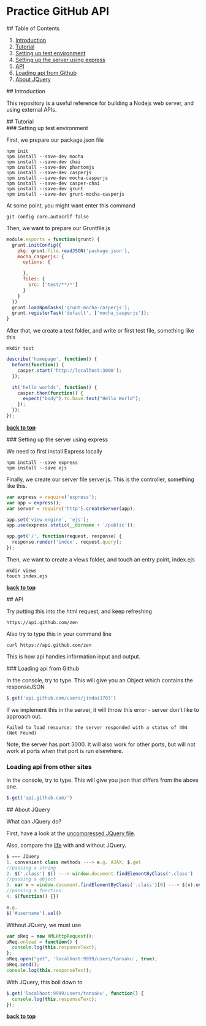 # Practice GitHub API

<div id="table-of-contents">
## Table of Contents

1. [Introduction](#introduction)
1. [Tutorial](#tutorial)
  1. [Setting up test environment](#tutorial1)
  2. [Setting up the server using express](#tutorial2)
2. [API](#api)
  1. [Loading api from Github](#tutorial3)
3. [About JQuery](#about-jquery)

<div id="introduction">
## Introduction

This repository is a useful reference for building a Nodejs web server, and using external APIs.

<div id="tutorial">
## Tutorial

<div id="tutorial1">
### Setting up test environment

First, we prepare our package.json file
```
npm init
npm install --save-dev mocha
npm install --save-dev chai
npm install --save-dev phantomjs
npm install --save-dev casperjs
npm install --save-dev mocha-casperjs
npm install --save-dev casper-chai
npm install --save-dev grunt
npm install --save-dev grunt-mocha-casperjs
```

At some point, you might want enter this command
```
git config core.autocrlf false
```

Then, we want to prepare our Gruntfile.js
```javascript
module.exports = function(grunt) {
  grunt.initConfig({
    pkg: grunt.file.readJSON('package.json'),
    mocha_casperjs: {
      options: {

      },
      files: {
        src: ['test/**/*']
      }
    }
  })
  grunt.loadNpmTasks('grunt-mocha-casperjs');
  grunt.registerTask('default', ['mocha_casperjs']);
}
```

After that, we create a test folder, and write or first test file, something like this
```
mkdir test
```
```javascript
describe('homepage', function() {
  before(function() {
    casper.start('http://localhost:3000');
  });

  it('hello worlds', function() {
    casper.then(function() {
      expect("body").to.have.text("Hello World");
    });
  });
});
```

**[back to top](#table-of-contents)**

<div id="tutorial2">
### Setting up the server using express

We need to first install Express locally
```
npm install --save express
npm install --save ejs
```

Finally, we create our server file server.js. This is the controller, something like this.
```javascript
var express = require('express');
var app = express();
var server = require('http').createServer(app);

app.set('view engine', 'ejs');
app.use(express.static(__dirname + '/public'));

app.get('/', function(request, response) {
  response.render('index', request.query);
});

```

Then, we want to create a views folder, and touch an entry point, index.ejs
```
mkdir views
touch index.ejs
```

**[back to top](#table-of-contents)**

<div id="api">
## API

Try putting this into the html request, and keep refreshing
```
https://api.github.com/zen
```

Also try to type this in your command line
```
curl https://api.github.com/zen
```

This is how api handles information input and output.

<div id="tutorial3">
### Loading api from Github

In the console, try to type. This will give you an Object which contains the responseJSON
```javascript
$.get('api.github.com/users/jindai1783')
```

If we implement this in the server, it will throw this error - server don't like to approach out.
```
Failed to load resource: the server responded with a status of 404 (Not Found)
```

Note, the server has port 3000. It will also work for other ports, but will not work at ports when that port is run elsewhere.

### Loading api from other sites

In the console, try to type. This will give you json that differs from the above one.
```javascript
$.get('api.github.com/')
```

<div id="about-jquery">
## About JQuery

What can JQuery do?

First, have a look at the [uncompressed JQuery file].

Also, compare the [life] with and without JQuery.

[uncompressed JQuery file]: http://code.jquery.com/jquery-1.11.2.js

[life]: http://youmightnotneedjquery.com

```javascript
$ === JQuery
1. convenient class methods ---> e.g. AJAX; $.get
//passing a string
2. $('.class') $() ---> window.document.findElementByClass('.class')
//passing a object
3. var x = window.document.findElementByClass('.class')[0] ---> $(x).on('click')
//passing a function
4. $(function() {})

e.g.
$('#username').val()
```

Without JQuery, we must use

```javascript
var oReq = new XMLHttpRequest();
oReq.onload = function() {
  console.log(this.responseText);
};
oReq.open("get", 'localhost:9999/users/tansaku', true);
oReq.send();
console.log(this.responseText);
```

With JQuery, this boil down to

```javascript
$.get('localhost:9999/users/tansaku', function() {
  console.log(this.responseText);
});
```

**[back to top](#table-of-contents)**